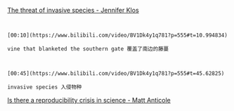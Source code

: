 [The threat of invasive species - Jennifer Klos](https://www.bilibili.com/video/BV1Dk4y1q781?p=555)

```ad-note


[00:10](https://www.bilibili.com/video/BV1Dk4y1q781?p=555#t=10.994834)

vine that blanketed the southern gate 覆盖了南边的藤蔓

```

```ad-note


[00:45](https://www.bilibili.com/video/BV1Dk4y1q781?p=555#t=45.62825)

invasive species 入侵物种

```

[Is there a reproducibility crisis in science - Matt Anticole](https://www.bilibili.com/video/BV1Dk4y1q781?p=556)